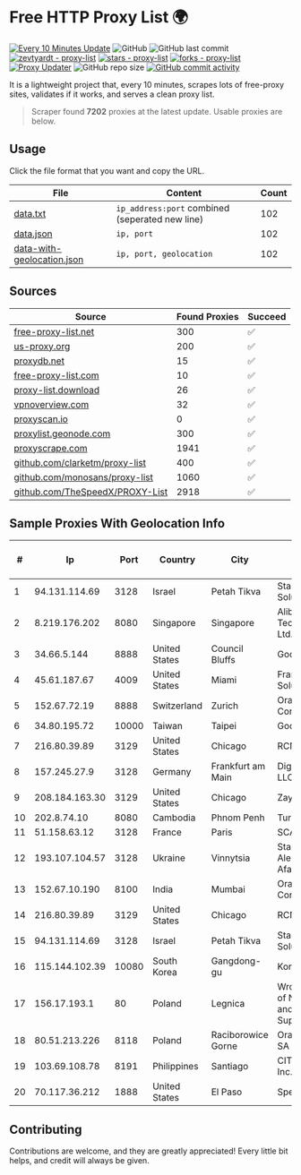 
# Free HTTP Proxy List 🌍

[![Every 10 Minutes Update](https://github.com/mertguvencli/http-proxy-list/actions/workflows/main.yml/badge.svg?branch=main)](https://github.com/mertguvencli/http-proxy-list/actions/workflows/main.yml)
![GitHub](https://img.shields.io/github/license/mertguvencli/http-proxy-list)
![GitHub last commit](https://img.shields.io/github/last-commit/mertguvencli/http-proxy-list)
[![zevtyardt - proxy-list](https://img.shields.io/static/v1?label=zevtyardt&message=proxy-list&color=blue&logo=github)](https://github.com/zevtyardt/proxy-list "Go to GitHub repo")
[![stars - proxy-list](https://img.shields.io/github/stars/zevtyardt/proxy-list?style=social)](https://github.com/zevtyardt/proxy-list)
[![forks - proxy-list](https://img.shields.io/github/forks/zevtyardt/proxy-list?style=social)](https://github.com/zevtyardt/proxy-list)
[![Proxy Updater](https://github.com/zevtyardt/proxy-list/workflows/Proxy%20Updater/badge.svg)](https://github.com/zevtyardt/proxy-list/actions?query=workflow:"Proxy+Updater")
![GitHub repo size](https://img.shields.io/github/repo-size/zevtyardt/proxy-list)
[![GitHub commit activity](https://img.shields.io/github/commit-activity/m/zevtyardt/proxy-list?logo=commits)](https://github.com/zevtyardt/proxy-list/commits/main)

It is a lightweight project that, every 10 minutes, scrapes lots of free-proxy sites, validates if it works, and serves a clean proxy list.

> Scraper found **7202** proxies at the latest update. Usable proxies are below.

## Usage

Click the file format that you want and copy the URL.

|File|Content|Count|
|----|-------|-----|
|[data.txt](https://raw.githubusercontent.com/mertguvencli/http-proxy-list/main/proxy-list/data.txt)|`ip_address:port` combined (seperated new line)|102|
|[data.json](https://raw.githubusercontent.com/mertguvencli/http-proxy-list/main/proxy-list/data.json)|`ip, port`|102|
|[data-with-geolocation.json](https://raw.githubusercontent.com/mertguvencli/http-proxy-list/main/proxy-list/data-with-geolocation.json)|`ip, port, geolocation`|102|

## Sources

|Source|Found Proxies|Succeed|
|------|-------------|-------|
|[free-proxy-list.net](https://free-proxy-list.net)|300|✅|
|[us-proxy.org](https://www.us-proxy.org)|200|✅|
|[proxydb.net](http://proxydb.net)|15|✅|
|[free-proxy-list.com](https://free-proxy-list.com/?page=&port=&type%5B%5D=http&type%5B%5D=https&up_time=0&search=Search)|10|✅|
|[proxy-list.download](https://www.proxy-list.download/HTTP)|26|✅|
|[vpnoverview.com](https://vpnoverview.com/privacy/anonymous-browsing/free-proxy-servers)|32|✅|
|[proxyscan.io](https://www.proxyscan.io)|0|✅|
|[proxylist.geonode.com](https://proxylist.geonode.com/api/proxy-list?limit=300&page=1&sort_by=lastChecked&sort_type=desc&protocols=http,https)|300|✅|
|[proxyscrape.com](https://api.proxyscrape.com/v2/?request=displayproxies&protocol=http&timeout=10000&country=all&ssl=all&anonymity=all)|1941|✅|
|[github.com/clarketm/proxy-list](https://raw.githubusercontent.com/clarketm/proxy-list/master/proxy-list-raw.txt)|400|✅|
|[github.com/monosans/proxy-list](https://raw.githubusercontent.com/monosans/proxy-list/main/proxies/http.txt)|1060|✅|
|[github.com/TheSpeedX/PROXY-List](https://raw.githubusercontent.com/TheSpeedX/PROXY-List/master/http.txt)|2918|✅|


## Sample Proxies With Geolocation Info

|#|Ip|Port|Country|City|Internet Service Provider|
|-|--|----|-------|----|-------------------------|
|1|94.131.114.69|3128|Israel|Petah Tikva|Stark Industries Solutions LTD|
|2|8.219.176.202|8080|Singapore|Singapore|Alibaba (US) Technology Co., Ltd.|
|3|34.66.5.144|8888|United States|Council Bluffs|Google LLC|
|4|45.61.187.67|4009|United States|Miami|FranTech Solutions|
|5|152.67.72.19|8888|Switzerland|Zurich|Oracle Corporation|
|6|34.80.195.72|10000|Taiwan|Taipei|Google LLC|
|7|216.80.39.89|3129|United States|Chicago|RCN|
|8|157.245.27.9|3128|Germany|Frankfurt am Main|DigitalOcean, LLC|
|9|208.184.163.30|3129|United States|Chicago|Zayo Bandwidth|
|10|202.8.74.10|8080|Cambodia|Phnom Penh|Turbotech CO.|
|11|51.158.63.12|3128|France|Paris|SCALEWAY|
|12|193.107.104.57|3128|Ukraine|Vinnytsia|Stasishen Aleksandr Afanasiyovich|
|13|152.67.10.190|8100|India|Mumbai|Oracle Corporation|
|14|216.80.39.89|3129|United States|Chicago|RCN|
|15|94.131.114.69|3128|Israel|Petah Tikva|Stark Industries Solutions LTD|
|16|115.144.102.39|10080|South Korea|Gangdong-gu|Korea Telecom|
|17|156.17.193.1|80|Poland|Legnica|Wroclaw Centre of Networking and Supercomputing|
|18|80.51.213.226|8118|Poland|Raciborowice Gorne|Orange Polska SA|
|19|103.69.108.78|8191|Philippines|Santiago|CITI Cableworld Inc.|
|20|70.117.36.212|1888|United States|El Paso|Spectrum|



## Contributing

Contributions are welcome, and they are greatly appreciated! Every
little bit helps, and credit will always be given.

